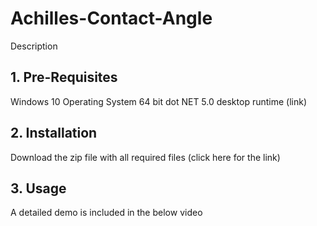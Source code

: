 # Achilles-Contact-Angle

Description

## 1. Pre-Requisites
  Windows 10 Operating System 64 bit
  dot NET 5.0 desktop runtime (link)

## 2. Installation
Download the zip file with all required files (click here for the link)

## 3. Usage
A detailed demo is included in the below video
